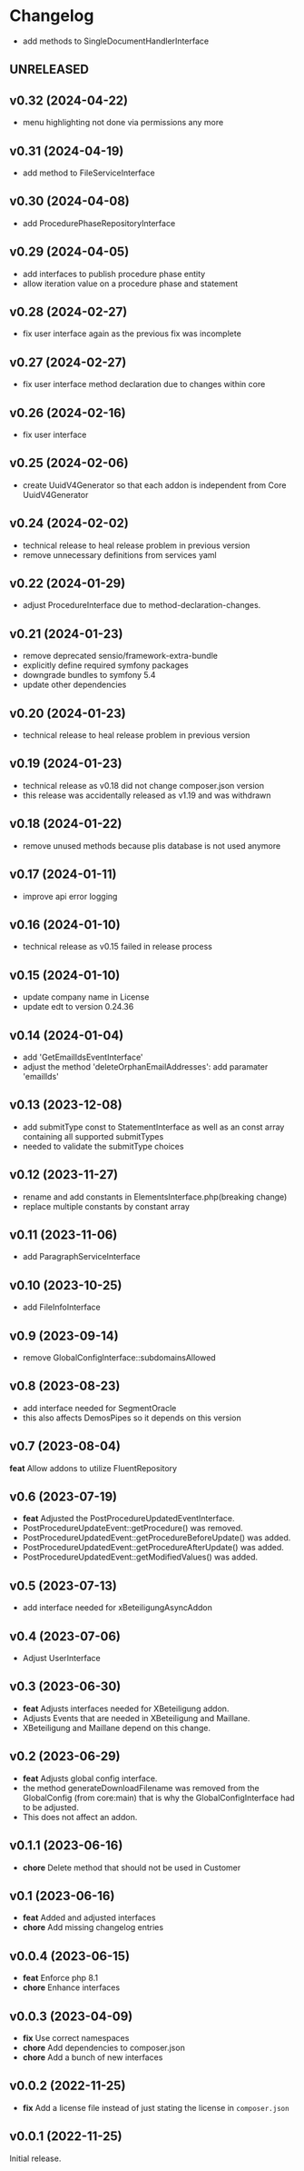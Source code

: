 # Changelog

- add methods to SingleDocumentHandlerInterface

## UNRELEASED

## v0.32 (2024-04-22)
- menu highlighting not done via permissions any more

## v0.31 (2024-04-19)
- add method to FileServiceInterface

## v0.30 (2024-04-08)
- add ProcedurePhaseRepositoryInterface

## v0.29 (2024-04-05)
- add interfaces to publish procedure phase entity
- allow iteration value on a procedure phase and statement

## v0.28 (2024-02-27)
- fix user interface again as the previous fix was incomplete

## v0.27 (2024-02-27)
- fix user interface method declaration due to changes within core

## v0.26 (2024-02-16)
- fix user interface

## v0.25 (2024-02-06)
- create UuidV4Generator so that each addon is independent from Core UuidV4Generator

## v0.24 (2024-02-02)
- technical release to heal release problem in previous version
- remove unnecessary definitions from services yaml

## v0.22 (2024-01-29)
- adjust ProcedureInterface due to method-declaration-changes.


## v0.21 (2024-01-23)
- remove deprecated sensio/framework-extra-bundle
- explicitly define required symfony packages
- downgrade bundles to symfony 5.4
- update other dependencies

## v0.20 (2024-01-23)
- technical release to heal release problem in previous version

## v0.19 (2024-01-23)
- technical release as v0.18 did not change composer.json version
- this release was accidentally released as v1.19 and was withdrawn

## v0.18 (2024-01-22)
- remove unused methods because plis database is not used anymore

## v0.17 (2024-01-11)

- improve api error logging

## v0.16 (2024-01-10)
- technical release as v0.15 failed in release process

## v0.15 (2024-01-10)
- update company name in License
- update edt to version 0.24.36

## v0.14 (2024-01-04)

- add 'GetEmailIdsEventInterface'
- adjust the method 'deleteOrphanEmailAddresses': add paramater 'emailIds'

## v0.13 (2023-12-08)

- add submitType const to StatementInterface as well as an const array containing all supported submitTypes
- needed to validate the submitType choices

## v0.12 (2023-11-27)

- rename and add constants in ElementsInterface.php(breaking change)
- replace multiple constants by constant array

## v0.11 (2023-11-06)

- add ParagraphServiceInterface

## v0.10 (2023-10-25)

- add FileInfoInterface

## v0.9 (2023-09-14)

- remove GlobalConfigInterface::subdomainsAllowed

## v0.8 (2023-08-23)

- add interface needed for SegmentOracle
- this also affects DemosPipes so it depends on this version

## v0.7 (2023-08-04)

**feat** Allow addons to utilize FluentRepository  


## v0.6 (2023-07-19)

- **feat** Adjusted the PostProcedureUpdatedEventInterface.
- PostProcedureUpdateEvent::getProcedure() was removed.
- PostProcedureUpdatedEvent::getProcedureBeforeUpdate() was added.
- PostProcedureUpdatedEvent::getProcedureAfterUpdate() was added.
- PostProcedureUpdatedEvent::getModifiedValues() was added.

## v0.5 (2023-07-13)

- add interface needed for xBeteiligungAsyncAddon

## v0.4 (2023-07-06)

- Adjust UserInterface

## v0.3 (2023-06-30)

- **feat** Adjusts interfaces needed for XBeteiligung addon.
- Adjusts Events that are needed in XBeteiligung and Maillane.
- XBeteiligung and Maillane depend on this change.

## v0.2 (2023-06-29)

- **feat** Adjusts global config interface.
- the method generateDownloadFilename was removed from the GlobalConfig (from core:main) that is why the GlobalConfigInterface had to be adjusted.
- This does not affect an addon.

## v0.1.1 (2023-06-16)

- **chore** Delete method that should not be used in Customer

## v0.1 (2023-06-16)

- **feat** Added and adjusted interfaces 
- **chore** Add missing changelog entries

## v0.0.4 (2023-06-15)

- **feat** Enforce php 8.1
- **chore** Enhance interfaces

## v0.0.3 (2023-04-09)

- **fix** Use correct namespaces
- **chore** Add dependencies to composer.json 
- **chore** Add a bunch of new interfaces

## v0.0.2 (2022-11-25)

- **fix** Add a license file instead of just stating the license in `composer.json`

## v0.0.1 (2022-11-25)

Initial release.
